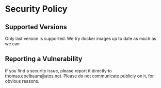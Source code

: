 # Security Policy

## Supported Versions

Only last version is supported. We try docker images up to date as much as we can 

## Reporting a Vulnerability

If you find a security issue, please report it directly to thomas.epelbaum@atos.net. Please do not communicate publicly on it, for obvious reasons.
